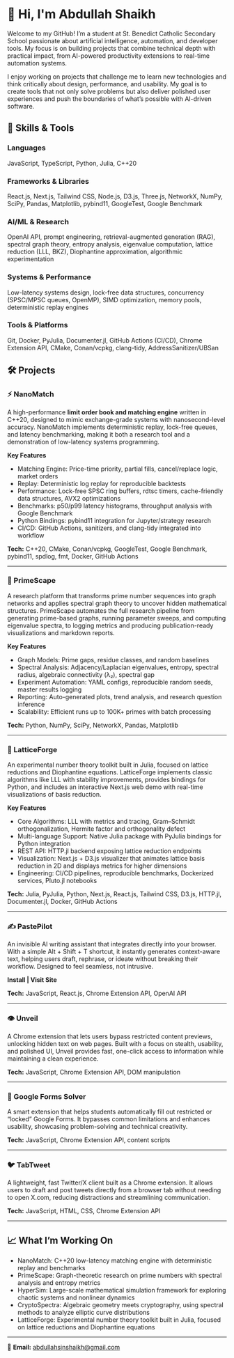 # 👋 Hi, I'm Abdullah Shaikh

Welcome to my GitHub! I’m a student at St. Benedict Catholic Secondary School passionate about artificial intelligence, automation, and developer tools. My focus is on building projects that combine technical depth with practical impact, from AI-powered productivity extensions to real-time automation systems.

I enjoy working on projects that challenge me to learn new technologies and think critically about design, performance, and usability. My goal is to create tools that not only solve problems but also deliver polished user experiences and push the boundaries of what’s possible with AI-driven software.

## 🧠 Skills & Tools

### Languages
JavaScript, TypeScript, Python, Julia, C++20

### Frameworks & Libraries
React.js, Next.js, Tailwind CSS, Node.js, D3.js, Three.js, NetworkX, NumPy, SciPy, Pandas, Matplotlib, pybind11, GoogleTest, Google Benchmark

### AI/ML & Research
OpenAI API, prompt engineering, retrieval-augmented generation (RAG), spectral graph theory, entropy analysis, eigenvalue computation, lattice reduction (LLL, BKZ), Diophantine approximation, algorithmic experimentation

### Systems & Performance
Low-latency systems design, lock-free data structures, concurrency (SPSC/MPSC queues, OpenMP), SIMD optimization, memory pools, deterministic replay engines

### Tools & Platforms
Git, Docker, PyJulia, Documenter.jl, GitHub Actions (CI/CD), Chrome Extension API, CMake, Conan/vcpkg, clang-tidy, AddressSanitizer/UBSan

## 🛠️ Projects

### ⚡ NanoMatch
A high-performance **limit order book and matching engine** written in C++20, designed to mimic exchange-grade systems with nanosecond-level accuracy. NanoMatch implements deterministic replay, lock-free queues, and latency benchmarking, making it both a research tool and a demonstration of low-latency systems programming.

**Key Features**
- Matching Engine: Price-time priority, partial fills, cancel/replace logic, market orders  
- Replay: Deterministic log replay for reproducible backtests  
- Performance: Lock-free SPSC ring buffers, rdtsc timers, cache-friendly data structures, AVX2 optimizations  
- Benchmarks: p50/p99 latency histograms, throughput analysis with Google Benchmark  
- Python Bindings: pybind11 integration for Jupyter/strategy research  
- CI/CD: GitHub Actions, sanitizers, and clang-tidy integrated into workflow  

**Tech:** C++20, CMake, Conan/vcpkg, GoogleTest, Google Benchmark, pybind11, spdlog, fmt, Docker, GitHub Actions

---

### 🔢 PrimeScape
A research platform that transforms prime number sequences into graph networks and applies spectral graph theory to uncover hidden mathematical structures. PrimeScape automates the full research pipeline from generating prime-based graphs, running parameter sweeps, and computing eigenvalue spectra, to logging metrics and producing publication-ready visualizations and markdown reports.

**Key Features**
- Graph Models: Prime gaps, residue classes, and random baselines  
- Spectral Analysis: Adjacency/Laplacian eigenvalues, entropy, spectral radius, algebraic connectivity (λ₂), spectral gap  
- Experiment Automation: YAML configs, reproducible random seeds, master results logging  
- Reporting: Auto-generated plots, trend analysis, and research question inference  
- Scalability: Efficient runs up to 100K+ primes with batch processing  

**Tech:** Python, NumPy, SciPy, NetworkX, Pandas, Matplotlib

---

### 🧮 LatticeForge
An experimental number theory toolkit built in Julia, focused on lattice reductions and Diophantine equations. LatticeForge implements classic algorithms like LLL with stability improvements, provides bindings for Python, and includes an interactive Next.js web demo with real-time visualizations of basis reduction.

**Key Features**
- Core Algorithms: LLL with metrics and tracing, Gram–Schmidt orthogonalization, Hermite factor and orthogonality defect  
- Multi-language Support: Native Julia package with PyJulia bindings for Python integration  
- REST API: HTTP.jl backend exposing lattice reduction endpoints  
- Visualization: Next.js + D3.js visualizer that animates lattice basis reduction in 2D and displays metrics for higher dimensions  
- Engineering: CI/CD pipelines, reproducible benchmarks, Dockerized services, Pluto.jl notebooks  

**Tech:** Julia, PyJulia, Python, Next.js, React.js, Tailwind CSS, D3.js, HTTP.jl, Documenter.jl, Docker, GitHub Actions

---

### ✍️ PastePilot
An invisible AI writing assistant that integrates directly into your browser. With a simple Alt + Shift + T shortcut, it instantly generates context-aware text, helping users draft, rephrase, or ideate without breaking their workflow. Designed to feel seamless, not intrusive.

**Install | Visit Site**

**Tech:** JavaScript, React.js, Chrome Extension API, OpenAI API

---

### 👁️ Unveil
A Chrome extension that lets users bypass restricted content previews, unlocking hidden text on web pages. Built with a focus on stealth, usability, and polished UI, Unveil provides fast, one-click access to information while maintaining a clean experience.

**Tech:** JavaScript, Chrome Extension API, DOM manipulation

---

### 📄 Google Forms Solver
A smart extension that helps students automatically fill out restricted or “locked” Google Forms. It bypasses common limitations and enhances usability, showcasing problem-solving and technical creativity.

**Tech:** JavaScript, Chrome Extension API, content scripts

---

### 🐦 TabTweet
A lightweight, fast Twitter/X client built as a Chrome extension. It allows users to draft and post tweets directly from a browser tab without needing to open X.com, reducing distractions and streamlining communication.

**Tech:** JavaScript, HTML, CSS, Chrome Extension API

---

## 📈 What I’m Working On
- NanoMatch: C++20 low-latency matching engine with deterministic replay and benchmarks  
- PrimeScape: Graph-theoretic research on prime numbers with spectral analysis and entropy metrics  
- HyperSim: Large-scale mathematical simulation framework for exploring chaotic systems and nonlinear dynamics  
- CryptoSpectra: Algebraic geometry meets cryptography, using spectral methods to analyze elliptic curve distributions  
- LatticeForge: Experimental number theory toolkit built in Julia, focused on lattice reductions and Diophantine equations  

---

📧 **Email:** abdullahsjnshaikh@gmail.com
